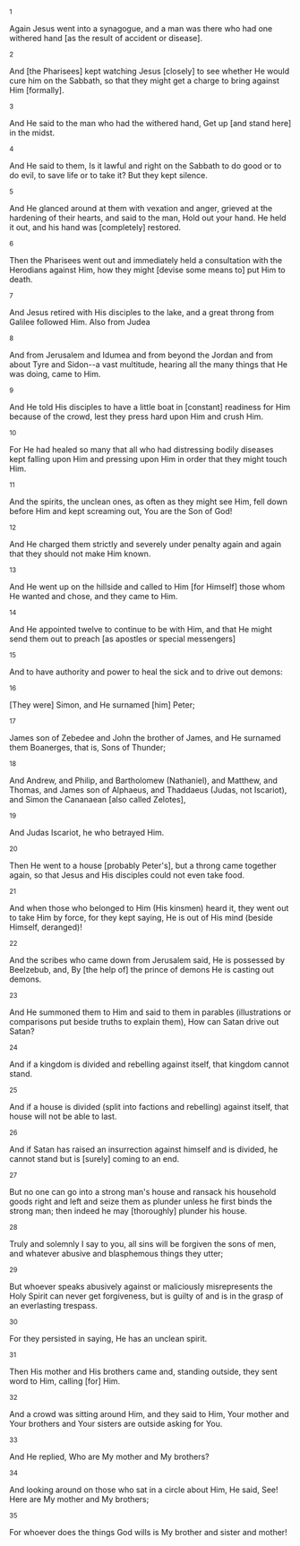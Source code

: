 <sup>1</sup> 

Again Jesus went into a synagogue, and a man was there who had one withered hand [as the result of accident or disease]. 

<sup>2</sup> 

And [the Pharisees] kept watching Jesus [closely] to see whether He would cure him on the Sabbath, so that they might get a charge to bring against Him [formally]. 

<sup>3</sup> 

And He said to the man who had the withered hand, Get up [and stand here] in the midst. 

<sup>4</sup> 

And He said to them, Is it lawful and right on the Sabbath to do good or to do evil, to save life or to take it? But they kept silence. 

<sup>5</sup> 

And He glanced around at them with vexation and anger, grieved at the hardening of their hearts, and said to the man, Hold out your hand. He held it out, and his hand was [completely] restored. 

<sup>6</sup> 

Then the Pharisees went out and immediately held a consultation with the Herodians against Him, how they might [devise some means to] put Him to death. 

<sup>7</sup> 

And Jesus retired with His disciples to the lake, and a great throng from Galilee followed Him. Also from Judea 

<sup>8</sup> 

And from Jerusalem and Idumea and from beyond the Jordan and from about Tyre and Sidon--a vast multitude, hearing all the many things that He was doing, came to Him. 

<sup>9</sup> 

And He told His disciples to have a little boat in [constant] readiness for Him because of the crowd, lest they press hard upon Him and crush Him. 

<sup>10</sup> 

For He had healed so many that all who had distressing bodily diseases kept falling upon Him and pressing upon Him in order that they might touch Him. 

<sup>11</sup> 

And the spirits, the unclean ones, as often as they might see Him, fell down before Him and kept screaming out, You are the Son of God! 

<sup>12</sup> 

And He charged them strictly and severely under penalty again and again that they should not make Him known. 

<sup>13</sup> 

And He went up on the hillside and called to Him [for Himself] those whom He wanted and chose, and they came to Him. 

<sup>14</sup> 

And He appointed twelve to continue to be with Him, and that He might send them out to preach [as apostles or special messengers] 

<sup>15</sup> 

And to have authority and power to heal the sick and to drive out demons: 

<sup>16</sup> 

[They were] Simon, and He surnamed [him] Peter; 

<sup>17</sup> 

James son of Zebedee and John the brother of James, and He surnamed them Boanerges, that is, Sons of Thunder; 

<sup>18</sup> 

And Andrew, and Philip, and Bartholomew (Nathaniel), and Matthew, and Thomas, and James son of Alphaeus, and Thaddaeus (Judas, not Iscariot), and Simon the Cananaean [also called Zelotes], 

<sup>19</sup> 

And Judas Iscariot, he who betrayed Him. 

<sup>20</sup> 

Then He went to a house [probably Peter's], but a throng came together again, so that Jesus and His disciples could not even take food. 

<sup>21</sup> 

And when those who belonged to Him (His kinsmen) heard it, they went out to take Him by force, for they kept saying, He is out of His mind (beside Himself, deranged)! 

<sup>22</sup> 

And the scribes who came down from Jerusalem said, He is possessed by Beelzebub, and, By [the help of] the prince of demons He is casting out demons. 

<sup>23</sup> 

And He summoned them to Him and said to them in parables (illustrations or comparisons put beside truths to explain them), How can Satan drive out Satan? 

<sup>24</sup> 

And if a kingdom is divided and rebelling against itself, that kingdom cannot stand. 

<sup>25</sup> 

And if a house is divided (split into factions and rebelling) against itself, that house will not be able to last. 

<sup>26</sup> 

And if Satan has raised an insurrection against himself and is divided, he cannot stand but is [surely] coming to an end. 

<sup>27</sup> 

But no one can go into a strong man's house and ransack his household goods right and left and seize them as plunder unless he first binds the strong man; then indeed he may [thoroughly] plunder his house. 

<sup>28</sup> 

Truly and solemnly I say to you, all sins will be forgiven the sons of men, and whatever abusive and blasphemous things they utter; 

<sup>29</sup> 

But whoever speaks abusively against or maliciously misrepresents the Holy Spirit can never get forgiveness, but is guilty of and is in the grasp of an everlasting trespass. 

<sup>30</sup> 

For they persisted in saying, He has an unclean spirit. 

<sup>31</sup> 

Then His mother and His brothers came and, standing outside, they sent word to Him, calling [for] Him. 

<sup>32</sup> 

And a crowd was sitting around Him, and they said to Him, Your mother and Your brothers and Your sisters are outside asking for You. 

<sup>33</sup> 

And He replied, Who are My mother and My brothers? 

<sup>34</sup> 

And looking around on those who sat in a circle about Him, He said, See! Here are My mother and My brothers; 

<sup>35</sup> 

For whoever does the things God wills is My brother and sister and mother!